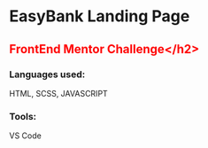 # EasyBank Landing Page 

<h2 style="color: red;"><b>FrontEnd Mentor Challenge<</b>/h2>

<h3>Languages used: </h3>
<p>HTML, SCSS, JAVASCRIPT<p>
 
 <h3>Tools: </h3>
 <p>VS Code</p>
